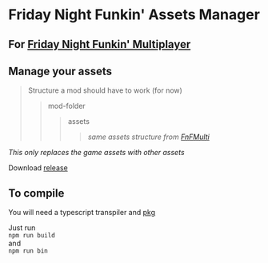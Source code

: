 # Friday Night Funkin' Assets Manager

## For [Friday Night Funkin' Multiplayer](https://shadowmario.itch.io/funkinmulti)

## Manage your assets

> Structure a mod should have to work (for now)  
>> mod-folder  
>>> assets  
>>>> *same assets structure from [FnFMulti](https://shadowmario.itch.io/funkinmulti)* 

*This only replaces the game assets with other assets*

Download [release](https://github.com/Santi24Yt/fnfmanager/releases)

## To compile
You will need a typescript transpiler and [pkg](https://www.npmjs.com/package/pkg)

Just run  
`npm run build`  
and  
`npm run bin`

